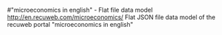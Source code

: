 #"microeconomics in english" - Flat file data model
http://en.recuweb.com/microeconomics/
Flat JSON file data model of the recuweb portal "microeconomics in english"
